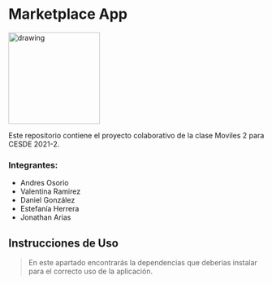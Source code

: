 # **Marketplace App**

<img src="https://assets.stickpng.com/images/580b57fbd9996e24bc43bdef.png" alt="drawing" width="180"/>

Este repositorio contiene el proyecto colaborativo de la clase Moviles 2 para CESDE 2021-2.


### **Integrantes:**
- Andres Osorio
- Valentina Ramirez
- Daniel González
- Estefanía Herrera
- Jonathan Arias

## Instrucciones de Uso
> En este apartado encontrarás la dependencias que deberias instalar para el correcto uso de la aplicación.
